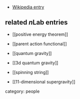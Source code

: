 
* [Wikipedia entry](http://en.wikipedia.org/wiki/Stanley_Deser)

## related $n$Lab entries

* [[positive energy theorem]]

* [[parent action functional]]

* [[quantum gravity]]

* [[3d quantum gravity]]

* [[spinning string]]

* [[11-dimensional supergravity]]

category: people